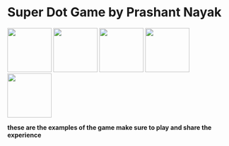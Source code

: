 # Super Dot Game by Prashant Nayak

<p float="left">

<img src="https://user-images.githubusercontent.com/74013705/216656859-791720bb-61f9-49d1-bd47-12cd79f4deac.jpg" width="100">
                                                                                                                           
<img src="https://user-images.githubusercontent.com/74013705/216656905-c390512d-622c-488d-bb92-8cace8079132.jpg" width="100">

<img src="https://user-images.githubusercontent.com/74013705/216656929-b181baa5-ce23-4061-af48-e8e2b5eb9b62.jpg" width="100">

<img src="https://user-images.githubusercontent.com/74013705/216656937-049ab6cf-4728-4c92-be8c-1ec0f686755c.jpg" width="100">

<img src="https://user-images.githubusercontent.com/74013705/216656948-13c77263-a663-4639-a209-7272b2d7798c.jpg" width="100">
  
</p>

**these are the examples of the game make sure to play and share the experience**
